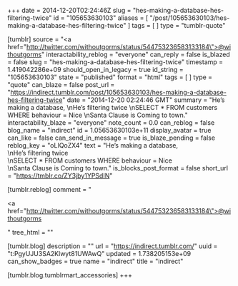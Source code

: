 +++
date = 2014-12-20T02:24:46Z
slug = "hes-making-a-database-hes-filtering-twice"
id = "105653630103"
aliases = [ "/post/105653630103/hes-making-a-database-hes-filtering-twice" ]
tags = [ ]
type = "tumblr-quote"

[tumblr]
source = "<a href=\"http://twitter.com/withoutgorms/status/544753236583133184\">@withoutgorms</a>"
interactability_reblog = "everyone"
can_reply = false
is_blazed = false
slug = "hes-making-a-database-hes-filtering-twice"
timestamp = 1.419042286e+09
should_open_in_legacy = true
id_string = "105653630103"
state = "published"
format = "html"
tags = [ ]
type = "quote"
can_blaze = false
post_url = "https://indirect.tumblr.com/post/105653630103/hes-making-a-database-hes-filtering-twice"
date = "2014-12-20 02:24:46 GMT"
summary = "He’s making a database, \nHe’s filtering twice \nSELECT * FROM customers WHERE behaviour = Nice \nSanta Clause is Coming to town."
interactability_blaze = "everyone"
note_count = 0.0
can_reblog = false
blog_name = "indirect"
id = 1.05653630103e+11
display_avatar = true
can_like = false
can_send_in_message = true
is_blaze_pending = false
reblog_key = "oLIQoZX4"
text = "He&rsquo;s making a database,<br/>\nHe&rsquo;s filtering twice <br/>\nSELECT * FROM customers WHERE behaviour = Nice<br/>\nSanta Clause is Coming to town."
is_blocks_post_format = false
short_url = "https://tmblr.co/ZY3jby1YPSdIN"

[tumblr.reblog]
comment = "<p><a href=\"http://twitter.com/withoutgorms/status/544753236583133184\">@withoutgorms</a></p>"
tree_html = ""

[tumblr.blog]
description = ""
url = "https://indirect.tumblr.com/"
uuid = "t:PgyUJU3SA2Klwyt81UWAwQ"
updated = 1.738205153e+09
can_show_badges = true
name = "indirect"
title = "indirect"

[tumblr.blog.tumblrmart_accessories]
+++
